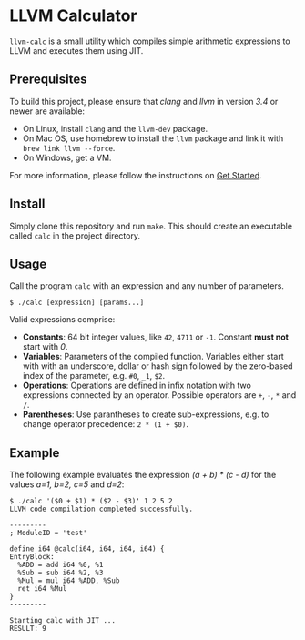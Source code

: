 
# LLVM Calculator

`llvm-calc` is a small utility which compiles simple arithmetic expressions to LLVM and executes them using JIT.

## Prerequisites

To build this project, please ensure that *clang* and *llvm* in version *3.4* or newer are available:

 - On Linux, install `clang` and the `llvm-dev` package. 
 - On Mac OS, use homebrew to install the `llvm` package and link it with `brew link llvm --force`.
 - On Windows, get a VM.

For more information, please follow the instructions on [Get Started](http://clang.llvm.org/get_started.html).

## Install

Simply clone this repository and run `make`.
This should create an executable called `calc` in the project directory.

## Usage

Call the program `calc` with an expression and any number of parameters. 

```
$ ./calc [expression] [params...]
```

Valid expressions comprise:

 - **Constants**: 64 bit integer values, like `42`, `4711` or `-1`. 
                  Constant **must not** start with *0*.
 - **Variables**: Parameters of the compiled function. 
                  Variables either start with with an underscore, dollar or hash sign followed by the zero-based index of the parameter, e.g. `#0`, `_1`, `$2`.
 - **Operations**: Operations are defined in infix notation with two expressions connected by an operator. 
                   Possible operators are `+`, `-`, `*` and `/`.
 - **Parentheses**: Use parantheses to create sub-expressions, e.g. to change operator precedence: `2 * (1 + $0)`.
 
## Example

The following example evaluates the expression *(a + b) * (c - d)* for the values *a=1, b=2, c=5* and *d=2*:

```
$ ./calc '($0 + $1) * ($2 - $3)' 1 2 5 2
LLVM code compilation completed successfully.

---------
; ModuleID = 'test'

define i64 @calc(i64, i64, i64, i64) {
EntryBlock:
  %ADD = add i64 %0, %1
  %Sub = sub i64 %2, %3
  %Mul = mul i64 %ADD, %Sub
  ret i64 %Mul
}
---------

Starting calc with JIT ...
RESULT: 9
```